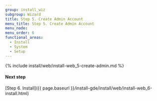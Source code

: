 ```yaml
---
group: install_wiz
subgroup: Wizard
title: Step 5. Create Admin Account
menu_title: Step 5. Create Admin Account
menu_node:
menu_order: 6
functional_areas:
  - Install
  - System
  - Setup
---
```


{% include install/web/install-web_5-create-admin.md %}

#### Next step
[Step 6. Install]({{ page.baseurl }}/install-gde/install/web/install-web_6-install.html)
